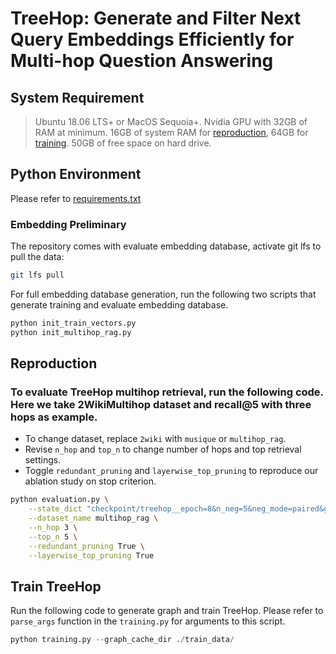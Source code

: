 # TreeHop: Generate and Filter Next Query Embeddings Efficiently for Multi-hop Question Answering

## System Requirement
> Ubuntu 18.06 LTS+ or MacOS Sequoia+.
  Nvidia GPU with 32GB of RAM at minimum.
  16GB of system RAM for [reproduction](#reproduction), 64GB for [training](#train-treehop).
  50GB of free space on hard drive.


## Python Environment
Please refer to [requirements.txt](/requirements.txt)

### Embedding Preliminary
The repository comes with evaluate embedding database, activate git lfs to pull the data:
```sh
git lfs pull
```

For full embedding database generation, run the following two scripts that generate training and evaluate embedding database.
```sh
python init_train_vectors.py
python init_multihop_rag.py
```

## Reproduction
### To evaluate TreeHop multihop retrieval, run the following code. Here we take 2WikiMultihop dataset and recall@5 with three hops as example.
* To change dataset, replace `2wiki` with `musique` or `multihop_rag`.
* Revise `n_hop` and `top_n` to change number of hops and top retrieval settings. 
* Toggle `redundant_pruning` and `layerwise_top_pruning` to reproduce our ablation study on stop criterion.

```sh
python evaluation.py \
    --state_dict "checkpoint/treehop__epoch=8&n_neg=5&neg_mode=paired&g_size=2048&mlp_size=2048&n_mlp=3&n_head=1&dropout=0.1&batch_size=64&lr=6e-05&temperature=0.15&weight_decay=2e-08.pt" \
    --dataset_name multihop_rag \
    --n_hop 3 \
    --top_n 5 \
    --redundant_pruning True \
    --layerwise_top_pruning True
```


## Train TreeHop
Run the following code to generate graph and train TreeHop. Please refer to `parse_args` function in the `training.py` for arguments to this script.
```python
python training.py --graph_cache_dir ./train_data/
```
